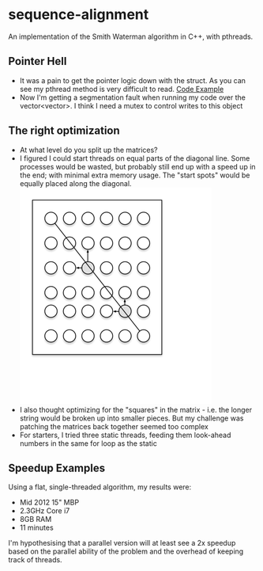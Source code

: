 # sequence-alignment
An implementation of the Smith Waterman algorithm in C++, with pthreads.

## Pointer Hell
- It was a pain to get the pointer logic down with the struct. As you can see my pthread method is very difficult to read. [Code Example](https://github.com/bvanderhaar/sequence-alignment/blob/master/main.cpp#L57)
- Now I'm getting a segmentation fault when running my code over the vector<vector<int>>.  I think I need a mutex to control writes to this object

## The right optimization
- At what level do you split up the matrices?
- I figured I could start threads on equal parts of the diagonal line.  Some processes would be wasted, but probably still end up with a speed up in the end; with minimal extra memory usage.  The "start spots" would be equally placed along the diagonal.
![diagram](https://raw.githubusercontent.com/bvanderhaar/sequence-alignment/master/docs/matrix-processing.png)
- I also thought optimizing for the "squares" in the matrix - i.e. the longer string would be broken up into smaller pieces.  But my challenge was patching the matrices back together seemed too complex
- For starters, I tried three static threads, feeding them look-ahead numbers in the same for loop as the static

## Speedup Examples
Using a flat, single-threaded algorithm, my results were:
- Mid 2012 15" MBP
- 2.3GHz Core i7
- 8GB RAM
- 11 minutes

I'm hypothesising that a parallel version will at least see a 2x speedup based on the parallel ability of the problem and the overhead of keeping track of threads.

